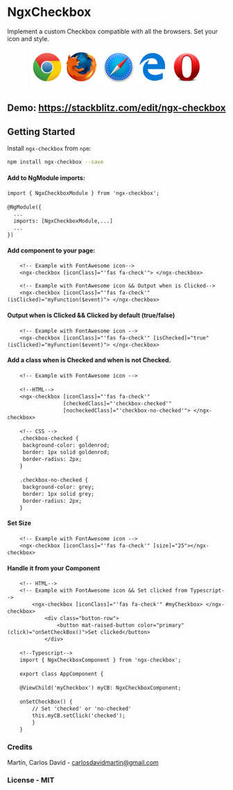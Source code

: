 # NgxCheckbox

Implement a custom Checkbox compatible with all the browsers.
Set your icon and style.

<p align="center">
  <img src="https://github.com/DavidRnR/ngx-checkbox/raw/master/src/assets/browsers.png">
</p>

## Demo: https://stackblitz.com/edit/ngx-checkbox

## Getting Started

Install `ngx-checkbox` from `npm`:
```bash
npm install ngx-checkbox --save
```

#### Add to NgModule imports:
```
import { NgxCheckboxModule } from 'ngx-checkbox';

@NgModule({
  ...
  imports: [NgxCheckboxModule,...]
  ...
})
```

#### Add component to your page:
```
    <!-- Example with FontAwesome icon-->
    <ngx-checkbox [iconClass]="'fas fa-check'"> </ngx-checkbox>

```

```
    <!-- Example with FontAwesome icon && Output when is Clicked-->
    <ngx-checkbox [iconClass]="'fas fa-check'" (isClicked)="myFunction($event)"> </ngx-checkbox>

```
#### Output when is Clicked && Clicked by default (true/false)
```
    <!-- Example with FontAwesome icon --> 
    <ngx-checkbox [iconClass]="'fas fa-check'" [isChecked]="true" (isClicked)="myFunction($event)"> </ngx-checkbox>

```
#### Add a class when is Checked and when is not Checked.
``` 
    <!-- Example with FontAwesome icon -->

    <!--HTML-->
    <ngx-checkbox [iconClass]="'fas fa-check'"    
                  [checkedClass]="'checkbox-checked'"
                  [nocheckedClass]="'checkbox-no-checked'"> </ngx-checkbox>
    
    <!-- CSS -->
    .checkbox-checked {
     background-color: goldenrod;
     border: 1px solid goldenrod;
     border-radius: 2px;
    }

    .checkbox-no-checked {
     background-color: grey;
     border: 1px solid grey;
     border-radius: 2px;
    }
```
#### Set Size
```
    <!-- Example with FontAwesome icon -->
    <ngx-checkbox [iconClass]="'fas fa-check'" [size]="25"></ngx-checkbox>

```
#### Handle it from your Component

```
    <!-- HTML-->
    <!-- Example with FontAwesome icon && Set clicked from Typescript-->
        <ngx-checkbox [iconClass]="'fas fa-check'" #myCheckbox> </ngx-checkbox>   
            <div class="button-row">
                <button mat-raised-button color="primary" (click)="onSetCheckBox()">Set clicked</button>
            </div>

    <!--Typescript-->
    import { NgxCheckboxComponent } from 'ngx-checkbox';

    export class AppComponent {

    @ViewChild('myCheckbox') myCB: NgxCheckboxComponent;

    onSetCheckBox() {
        // Set 'checked' or 'no-checked'
        this.myCB.setClick('checked');
        }
    }
```

### Credits
Martín, Carlos David - carlosdavidmartin@gmail.com

### License - MIT